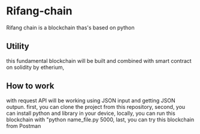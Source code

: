 # Rifang-chain
Rifang chain is a blockchain thas's based on python

## Utility
this fundamental blockchain will be built and combined with smart contract on solidity by etherium,

## How to work
with request API will be working using JSON input and getting JSON outpun.
first, you can clone the project from this repository,
second, you can install python and library in your device,
locally, you can run this blockchain with "python name_file.py 5000,
last, you can try this blockchain from Postman
